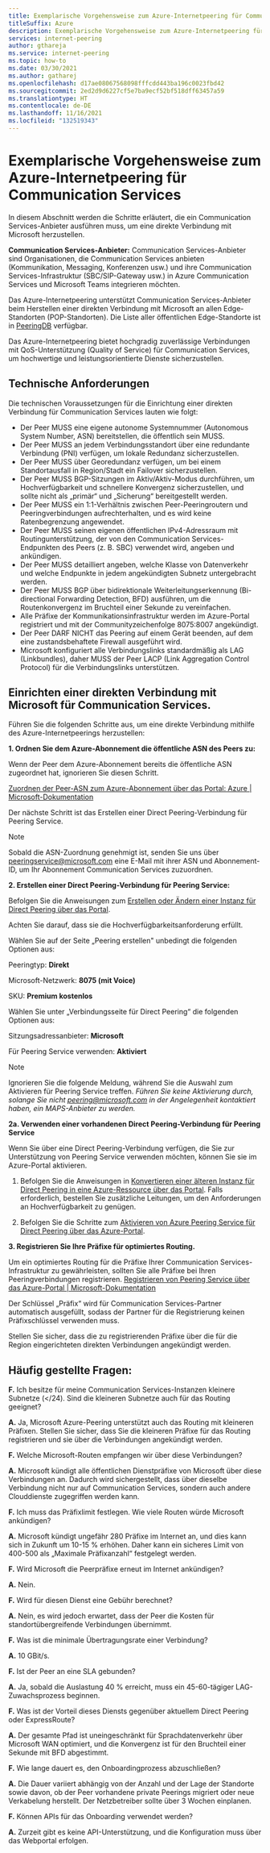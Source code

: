 ```yaml
---
title: Exemplarische Vorgehensweise zum Azure-Internetpeering für Communication Services
titleSuffix: Azure
description: Exemplarische Vorgehensweise zum Azure-Internetpeering für Communication Services
services: internet-peering
author: gthareja
ms.service: internet-peering
ms.topic: how-to
ms.date: 03/30/2021
ms.author: gatharej
ms.openlocfilehash: d17ae08067568098fffcdd443ba196c0023fbd42
ms.sourcegitcommit: 2ed2d9d6227cf5e7ba9ecf52bf518dff63457a59
ms.translationtype: HT
ms.contentlocale: de-DE
ms.lasthandoff: 11/16/2021
ms.locfileid: "132519343"
---
```

# <a name="azure-internet-peering-for-communications-services-walkthrough"></a>Exemplarische Vorgehensweise zum Azure-Internetpeering für Communication Services

In diesem Abschnitt werden die Schritte erläutert, die ein Communication Services-Anbieter ausführen muss, um eine direkte Verbindung mit Microsoft herzustellen.

**Communication Services-Anbieter:** Communication Services-Anbieter sind Organisationen, die Communication Services anbieten (Kommunikation, Messaging, Konferenzen usw.) und ihre Communication Services-Infrastruktur (SBC/SIP-Gateway usw.) in Azure Communication Services und Microsoft Teams integrieren möchten. 

Das Azure-Internetpeering unterstützt Communication Services-Anbieter beim Herstellen einer direkten Verbindung mit Microsoft an allen Edge-Standorten (POP-Standorten). Die Liste aller öffentlichen Edge-Standorte ist in [PeeringDB](https://www.peeringdb.com/net/694) verfügbar.

Das Azure-Internetpeering bietet hochgradig zuverlässige Verbindungen mit QoS-Unterstützung (Quality of Service) für Communication Services, um hochwertige und leistungsorientierte Dienste sicherzustellen.

## <a name="technical-requirements"></a>Technische Anforderungen
Die technischen Voraussetzungen für die Einrichtung einer direkten Verbindung für Communication Services lauten wie folgt:
-   Der Peer MUSS eine eigene autonome Systemnummer (Autonomous System Number, ASN) bereitstellen, die öffentlich sein MUSS.
-   Der Peer MUSS an jedem Verbindungsstandort über eine redundante Verbindung (PNI) verfügen, um lokale Redundanz sicherzustellen.
-   Der Peer MUSS über Georedundanz verfügen, um bei einem Standortausfall in Region/Stadt ein Failover sicherzustellen.
-   Der Peer MUSS BGP-Sitzungen im Aktiv/Aktiv-Modus durchführen, um Hochverfügbarkeit und schnellere Konvergenz sicherzustellen, und sollte nicht als „primär“ und „Sicherung“ bereitgestellt werden.
-   Der Peer MUSS ein 1:1-Verhältnis zwischen Peer-Peeringroutern und Peeringverbindungen aufrechterhalten, und es wird keine Ratenbegrenzung angewendet.
-   Der Peer MUSS seinen eigenen öffentlichen IPv4-Adressraum mit Routingunterstützung, der von den Communication Services-Endpunkten des Peers (z. B. SBC) verwendet wird, angeben und ankündigen. 
-   Der Peer MUSS detailliert angeben, welche Klasse von Datenverkehr und welche Endpunkte in jedem angekündigten Subnetz untergebracht werden. 
-   Der Peer MUSS BGP über bidirektionale Weiterleitungserkennung (Bi-directional Forwarding Detection, BFD) ausführen, um die Routenkonvergenz im Bruchteil einer Sekunde zu vereinfachen.
-   Alle Präfixe der Kommunikationsinfrastruktur werden im Azure-Portal registriert und mit der Communityzeichenfolge 8075:8007 angekündigt.
-   Der Peer DARF NICHT das Peering auf einem Gerät beenden, auf dem eine zustandsbehaftete Firewall ausgeführt wird. 
-   Microsoft konfiguriert alle Verbindungslinks standardmäßig als LAG (Linkbundles), daher MUSS der Peer LACP (Link Aggregation Control Protocol) für die Verbindungslinks unterstützen.

## <a name="establishing-direct-interconnect-with-microsoft-for-communications-services"></a>Einrichten einer direkten Verbindung mit Microsoft für Communication Services.

Führen Sie die folgenden Schritte aus, um eine direkte Verbindung mithilfe des Azure-Internetpeerings herzustellen:

**1.    Ordnen Sie dem Azure-Abonnement die öffentliche ASN des Peers zu:**

Wenn der Peer dem Azure-Abonnement bereits die öffentliche ASN zugeordnet hat, ignorieren Sie diesen Schritt.

[Zuordnen der Peer-ASN zum Azure-Abonnement über das Portal: Azure | Microsoft-Dokumentation](./howto-subscription-association-portal.md)

Der nächste Schritt ist das Erstellen einer Direct Peering-Verbindung für Peering Service.

> [!NOTE]
> Sobald die ASN-Zuordnung genehmigt ist, senden Sie uns über peeringservice@microsoft.com eine E-Mail mit ihrer ASN und Abonnement-ID, um Ihr Abonnement Communication Services zuzuordnen. 

**2.    Erstellen einer Direct Peering-Verbindung für Peering Service:**

Befolgen Sie die Anweisungen zum [Erstellen oder Ändern einer Instanz für Direct Peering über das Portal](./howto-direct-portal.md).

Achten Sie darauf, dass sie die Hochverfügbarkeitsanforderung erfüllt.

Wählen Sie auf der Seite „Peering erstellen" unbedingt die folgenden Optionen aus:

Peeringtyp:   **Direkt**

Microsoft-Netzwerk: **8075 (mit Voice)**

SKU:        **Premium kostenlos**


Wählen Sie unter „Verbindungsseite für Direct Peering“ die folgenden Optionen aus:

Sitzungsadressanbieter:   **Microsoft**

Für Peering Service verwenden:   **Aktiviert**

> [!NOTE] 
> Ignorieren Sie die folgende Meldung, während Sie die Auswahl zum Aktivieren für Peering Service treffen.
> *Führen Sie keine Aktivierung durch, solange Sie nicht peering@microsoft.com in der Angelegenheit kontaktiert haben, ein MAPS-Anbieter zu werden.*


  **2a. Verwenden einer vorhandenen Direct Peering-Verbindung für Peering Service**

Wenn Sie über eine Direct Peering-Verbindung verfügen, die Sie zur Unterstützung von Peering Service verwenden möchten, können Sie sie im Azure-Portal aktivieren.
1.  Befolgen Sie die Anweisungen in [Konvertieren einer älteren Instanz für Direct Peering in eine Azure-Ressource über das Portal](./howto-legacy-direct-portal.md).
Falls erforderlich, bestellen Sie zusätzliche Leitungen, um den Anforderungen an Hochverfügbarkeit zu genügen.

2.  Befolgen Sie die Schritte zum [Aktivieren von Azure Peering Service für Direct Peering über das Azure-Portal](./howto-peering-service-portal.md).




**3.    Registrieren Sie Ihre Präfixe für optimiertes Routing.**

Um ein optimiertes Routing für die Präfixe Ihrer Communication Services-Infrastruktur zu gewährleisten, sollten Sie alle Präfixe bei Ihren Peeringverbindungen registrieren.
[Registrieren von Peering Service über das Azure-Portal | Microsoft-Dokumentation](../peering-service/azure-portal.md)

Der Schlüssel „Präfix“ wird für Communication Services-Partner automatisch ausgefüllt, sodass der Partner für die Registrierung keinen Präfixschlüssel verwenden muss. 

Stellen Sie sicher, dass die zu registrierenden Präfixe über die für die Region eingerichteten direkten Verbindungen angekündigt werden.


## <a name="faqs"></a>Häufig gestellte Fragen:

**F.**  Ich besitze für meine Communication Services-Instanzen kleinere Subnetze (</24). Sind die kleineren Subnetze auch für das Routing geeignet?

**A.**  Ja, Microsoft Azure-Peering unterstützt auch das Routing mit kleineren Präfixen. Stellen Sie sicher, dass Sie die kleineren Präfixe für das Routing registrieren und sie über die Verbindungen angekündigt werden.

**F.**  Welche Microsoft-Routen empfangen wir über diese Verbindungen?

**A.** Microsoft kündigt alle öffentlichen Dienstpräfixe von Microsoft über diese Verbindungen an. Dadurch wird sichergestellt, dass über dieselbe Verbindung nicht nur auf Communication Services, sondern auch andere Clouddienste zugegriffen werden kann.

**F.**  Ich muss das Präfixlimit festlegen. Wie viele Routen würde Microsoft ankündigen?

**A.** Microsoft kündigt ungefähr 280 Präfixe im Internet an, und dies kann sich in Zukunft um 10-15 % erhöhen. Daher kann ein sicheres Limit von 400-500 als „Maximale Präfixanzahl“ festgelegt werden.

**F.** Wird Microsoft die Peerpräfixe erneut im Internet ankündigen?

**A.** Nein.

**F.** Wird für diesen Dienst eine Gebühr berechnet?

**A.** Nein, es wird jedoch erwartet, dass der Peer die Kosten für standortübergreifende Verbindungen übernimmt.

**F.** Was ist die minimale Übertragungsrate einer Verbindung?

**A.** 10 GBit/s.

**F.** Ist der Peer an eine SLA gebunden?

**A.** Ja, sobald die Auslastung 40 % erreicht, muss ein 45-60-tägiger LAG-Zuwachsprozess beginnen.

**F.** Was ist der Vorteil dieses Diensts gegenüber aktuellem Direct Peering oder ExpressRoute?

**A.** Der gesamte Pfad ist uneingeschränkt für Sprachdatenverkehr über Microsoft WAN optimiert, und die Konvergenz ist für den Bruchteil einer Sekunde mit BFD abgestimmt.

**F.** Wie lange dauert es, den Onboardingprozess abzuschließen?

**A.** Die Dauer variiert abhängig von der Anzahl und der Lage der Standorte sowie davon, ob der Peer vorhandene private Peerings migriert oder neue Verkabelung herstellt. Der Netzbetreiber sollte über 3 Wochen einplanen.

**F.** Können APIs für das Onboarding verwendet werden?

**A.** Zurzeit gibt es keine API-Unterstützung, und die Konfiguration muss über das Webportal erfolgen.
